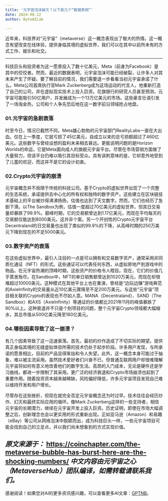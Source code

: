 ```yaml
---
title: '元宇宙泡沫破灭？以下是几个“数据真相”'
date: 2024-08-22
author: ByteAILab

---
```


近年来，科技界对“元宇宙”（metaverse）这一概念表现出了极大的热情。这一概念有望改变在线体验，提供身临其境的虚拟世界，我们可以在其中以前所未有的方式工作、娱乐和社交。

---
科技巨头和投资者为这一愿景投入了数十亿美元，Meta（前身为Facebook）是其中的佼佼者。然而，最近的数据表明，元宇宙泡沫可能已经破裂，让许多人对其未来产生了怀疑。要了解目前的情况，我们需要退一步看看当初元宇宙承诺了什么。Meta公司首席执行官Mark Zuckerberg成为这场运动的代言人，他重新打造了自己的公司，并在虚拟现实技术上投入巨资。花旗银行的研究人员甚至预测，元宇宙可能吸引50亿用户，并发展成为一个13万亿美元的市场。这些豪言壮语引发了一场淘金热，公司和个人争先恐后地在这一数字前沿领域抢占地盘。

### 01.元宇宙的急剧衰落

时至今日，情况已截然不同。Meta雄心勃勃的元宇宙部门RealityLabs一直在大出血。仅在上一季度，它就亏损了45亿美元，自成立以来的总亏损额超过了460亿美元。这些数字与曾经设想的盈利未来相去甚远。更能说明问题的是Horizon Worlds的命运，它是Meta面向成人的旗舰元宇宙平台。尽管在市场营销方面做了大量努力，但该平台仍难以吸引其目标受众。具有讽刺意味的是，它却意外地受到了儿童的欢迎，而这并不是它的设计初衷。

### 02.Crypto元宇宙的崩溃

元宇宙概念并不局限于传统的科技公司。基于Crypto的虚拟世界出现了一个完整的生态系统，承诺提供去中心化的所有权和独特的数字资产。这些建立在区块链技术基础上的平台被炒得沸沸扬扬，估值也达到了天文数字。然而，它们也经历了急剧下滑。以The Sandbox为例，估值一度超过70亿美元的虚拟世界，但其日交易量却暴跌了99.9%。巅峰时期，它的交易额曾达到1.17亿美元，而现在平均每天的交易额仅能达到8000美元。这并非个案。另一个开创性的Crypto元宇宙平台Decentraland的日交易量也出现了类似的99.9%的下降，从高峰时期的250万美元下降到现在的不足5000美元。

### 03.数字资产的衰落

在这些虚拟世界中，最引人注目的一点是可以拥有和交易数字资产，通常采用非同质化通证（NFT）的形式。这些通证可以代表任何东西，从虚拟房地产到游戏中的物品。在元宇宙热潮的顶峰时期，这些资产的价格令人瞠目。现在，它们的价值几乎蒸发殆尽。在Sandbox中，NFT的单日销售额曾达到1020万美元，而现在却很难超过10000美元。这种模式在其他平台上也在重演，曾经是“边玩边赚”游戏典范的AxieInfinity的交易量从近10亿美元骤降至不足200万美元。与这些“元宇宙”项目相关联的Crypto的表现也不尽如人意。MANA（Decentraland）、SAND（The Sandbox）和AXS（AxieInfinity）等通证的价值都比2021年11月的峰值暴跌了90%以上。这种衰退并不只是个别项目的问题，整个元宇宙Crypto领域都大幅缩水，其总市值从500亿美元降至160亿美元。

### 04.哪些因素导致了这一崩溃？

有几个因素导致了这一迅速衰落。首先，最初的炒作造成了不切实际的期望。提供真正身临其境的无缝虚拟体验所需的技术仍处于起步阶段。许多用户发现，与所承诺的愿景相比，目前的产品显得笨拙和令人失望。此外，这一概念本身可能过于抽象，难以被主流采用。虽然技术爱好者们兴奋不已，但普通互联网用户却很难理解元宇宙将如何有意义地改善他们的数字生活。高昂的入门成本，无论是硬件还是学习曲线，都进一步限制了其采用。更广泛的经济衰退和Crypto市场崩溃也起到了重要作用。随着投资资本越来越稀缺，风险偏好降低，许多元宇宙项目发现自己难以维持开发和用户增长。

尽管存在这些挫折，但现在就完全否定元宇宙概念还为时过早。技术往往会经历炒作、幻灭和最终实际应用的循环。像Mark Zuckerberg这样的一些支持者，相信元宇宙的长期潜力，继续在元宇宙开发上投入巨资。历史证明，即使在市场大幅调整之后，创新理念也会以更实用的形式重新出现。正如亚马逊（Amazon）和易趣（eBay）等公司从网络泡沫中脱颖而出，成为科技巨头一样，一些元宇宙项目可能会找到自己的立足点，并以我们尚未想象到的方式实现价值。

*原文来源于：*
https://coinchapter.com/the-metaverse-bubble-has-burst-here-are-the-shocking-numbers/
*中文内容由元宇宙之心（MetaverseHub）团队编译，如需转载请联系我们。*
---
感谢阅读！如果您对AI的更多资讯感兴趣，可以查看更多AI文章：[GPTNB](https://gptnb.com)。
